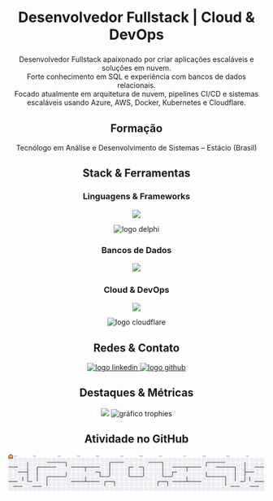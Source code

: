 <div align="center">
  
# Desenvolvedor Fullstack | Cloud & DevOps

</div>

###

<div align="center" style="margin-bottom:20px;">
  <p align="center">
    Desenvolvedor Fullstack apaixonado por criar aplicações escaláveis e soluções em nuvem.<br/>
    Forte conhecimento em SQL e experiência com bancos de dados relacionais.<br/>
    Focado atualmente em arquitetura de nuvem, pipelines CI/CD e sistemas escaláveis usando Azure, AWS, Docker, Kubernetes e Cloudflare.
  </p>
</div>

###

<div align="center">
<h2 align="center">Formação</h2>
Tecnólogo em Análise e Desenvolvimento de Sistemas – Estácio (Brasil)
</div>

###

<h2 align="center">Stack & Ferramentas</h2>

<div align="center">
  <h3>Linguagens & Frameworks</h3>
  <img src="https://skillicons.dev/icons?i=cs,cpp,java,ts,js,react,nextjs,dotnet" height="60" />
  
  <div style="margin:10px 0;"> 
    <img src="https://img.shields.io/badge/Delphi-EE1F35?style=for-the-badge&logo=delphi&logoColor=white" height="40" alt="logo delphi" />
  </div>
</div>

<div align="center">
  <h3>Bancos de Dados</h3>
  <img src="https://skillicons.dev/icons?i=postgres,mysql,sqlite" height="60" />
</div>

<div align="center">
  <h3>Cloud & DevOps</h3>
  <img src="https://skillicons.dev/icons?i=git,githubactions,docker,kubernetes,terraform,azure,aws" height="60" />
  <div style="margin:10px 0;"> 
    <img src="https://img.shields.io/badge/Cloudflare-F38020?style=for-the-badge&logo=cloudflare&logoColor=white" height="40" alt="logo cloudflare" />
  </div>
</div>

###

<h2 align="center">Redes & Contato</h2>

<div align="center">
  <a href="https://www.linkedin.com/in/alysson-oliveira-286932271/" target="_blank">
    <img src="https://img.shields.io/static/v1?message=LinkedIn&logo=linkedin&label=&color=0077B5&logoColor=white&labelColor=&style=for-the-badge" height="35" alt="logo linkedin" />
  </a>
  <a href="https://github.com/alyssonoliverr" target="_blank">
    <img src="https://img.shields.io/static/v1?message=GitHub&logo=github&label=&color=181717&logoColor=white&labelColor=&style=for-the-badge" height="35" alt="logo github" />
  </a>
</div>

###

<h2 align="center">Destaques & Métricas</h2>

<div align="center">
  <img src="https://streak-stats.demolab.com?user=alyssonoliverr&locale=pt&mode=daily&theme=dracula&hide_border=false&border_radius=5&order=3" height="150"/>
  <img src="https://github-profile-trophy.vercel.app?username=alyssonoliverr&theme=dracula&column=-1&row=1&margin-w=8&margin-h=8&no-bg=false&no-frame=false&order=4" height="150" alt="gráfico trophies" />
</div>

###

<h2 align="center">Atividade no GitHub</h2>

<p align="center">
  <picture>
    <source media="(prefers-color-scheme: dark)" srcset="https://raw.githubusercontent.com/alyssonoliverr/alyssonoliverr/output/pacman-contribution-graph-dark.svg">
    <source media="(prefers-color-scheme: light)" srcset="https://raw.githubusercontent.com/alyssonoliverr/alyssonoliverr/output/pacman-contribution-graph.svg">
    <img alt="Gráfico de contribuições do Pac-Man" src="https://raw.githubusercontent.com/alyssonoliverr/alyssonoliverr/output/pacman-contribution-graph.svg">
  </picture>
</p>
